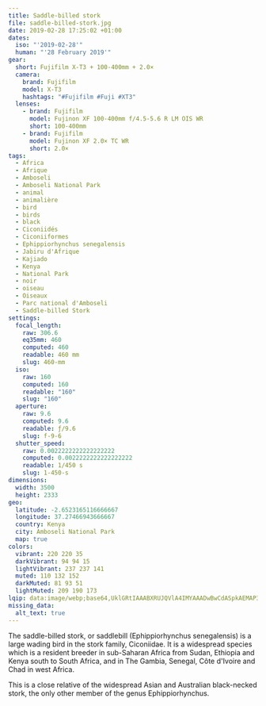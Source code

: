 ```yaml
---
title: Saddle-billed stork
file: saddle-billed-stork.jpg
date: 2019-02-28 17:25:02 +01:00
dates:
  iso: "'2019-02-28'"
  human: "'28 February 2019'"
gear:
  short: Fujifilm X-T3 + 100-400mm + 2.0×
  camera:
    brand: Fujifilm
    model: X-T3
    hashtags: "#Fujifilm #Fuji #XT3"
  lenses:
    - brand: Fujifilm
      model: Fujinon XF 100-400mm f/4.5-5.6 R LM OIS WR
      short: 100-400mm
    - brand: Fujifilm
      model: Fujinon XF 2.0× TC WR
      short: 2.0×
tags:
  - Africa
  - Afrique
  - Amboseli
  - Amboseli National Park
  - animal
  - animalière
  - bird
  - birds
  - black
  - Ciconiidés
  - Ciconiiformes
  - Ephippiorhynchus senegalensis
  - Jabiru d'Afrique
  - Kajiado
  - Kenya
  - National Park
  - noir
  - oiseau
  - Oiseaux
  - Parc national d'Amboseli
  - Saddle-billed Stork
settings:
  focal_length:
    raw: 306.6
    eq35mm: 460
    computed: 460
    readable: 460 mm
    slug: 460-mm
  iso:
    raw: 160
    computed: 160
    readable: "160"
    slug: "160"
  aperture:
    raw: 9.6
    computed: 9.6
    readable: ƒ/9.6
    slug: f-9-6
  shutter_speed:
    raw: 0.0022222222222222222
    computed: 0.0022222222222222222
    readable: 1/450 s
    slug: 1-450-s
dimensions:
  width: 3500
  height: 2333
geo:
  latitude: -2.6523165116666667
  longitude: 37.27466943666667
  country: Kenya
  city: Amboseli National Park
  map: true
colors:
  vibrant: 220 220 35
  darkVibrant: 94 94 15
  lightVibrant: 237 237 141
  muted: 110 132 152
  darkMuted: 81 93 51
  lightMuted: 209 190 173
lqip: data:image/webp;base64,UklGRtIAAABXRUJQVlA4IMYAAADwBwCdASpkAEMAP3GszGE0rCmnpnSbapAuCWUDsB5tgzNPXmRdOcE/5ylcmXvMOAbsOOboO36AEzQa4Hlh3vZ04wVEtpf82rAA/uLgdmOW7GtXiRSq69tXROBWf+LmP/cuuPufS9YeX29d/MCKiF+V6lGQT9zquRjPgUjt9tl66M/tnNezfGMGcRNmqvQ8kLqmXyGM3gZDrkdhQXkBdhSKuW/pytq3Zy6FPBpfVFj3ox+yGFBAKQXI43cEVBQQXu6AH8sVIAA=
missing_data:
  alt_text: true
---
```


The saddle-billed stork, or saddlebill (Ephippiorhynchus senegalensis) is a large wading bird in the stork family, Ciconiidae. It is a widespread species which is a resident breeder in sub-Saharan Africa from Sudan, Ethiopia and Kenya south to South Africa, and in The Gambia, Senegal, Côte d'Ivoire and Chad in west Africa.

This is a close relative of the widespread Asian and Australian black-necked stork, the only other member of the genus Ephippiorhynchus.
